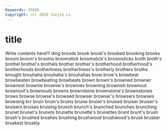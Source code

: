 ```yaml
---
Keywords: 25616
Copyright: (C) 2020 Junjie Li
---
```


# title

Write contents here!!!
ding 
broods 
brook 
brook's 
brooked
brooking 
brooks 
broom 
broom's 
brooms 
broomstick 
broomstick's 
broomsticks 
broth 
broth's
brothel 
brothel's 
brothels 
brother 
brother's 
brotherhood 
brotherhood's 
brotherhoods 
brotherliness 
brotherliness's
brotherly 
brothers 
broths 
brought 
brouhaha 
brouhaha's 
brouhahas 
brow 
brow's 
browbeat
browbeaten 
browbeating 
browbeats 
brown 
brown's 
browned 
browner 
brownest 
brownie 
brownie's
brownies 
browning 
brownish 
brownout 
brownout's 
brownouts 
browns 
brownstone 
brownstone's 
brownstones
brows 
browse 
browse's 
browsed 
browser 
browser's 
browsers 
browses 
browsing 
brr
bruin 
bruin's 
bruins 
bruise 
bruise's 
bruised 
bruiser 
bruiser's 
bruisers 
bruises
bruising 
brunch 
brunch's 
brunched 
brunches 
brunching 
brunet 
brunet's 
brunets 
brunette
brunette's 
brunettes 
brunt 
brunt's 
brush 
brush's 
brushed 
brushes 
brushing 
brushwood
brushwood's 
brusk 
brusker 
bruskest 
bruskly 
